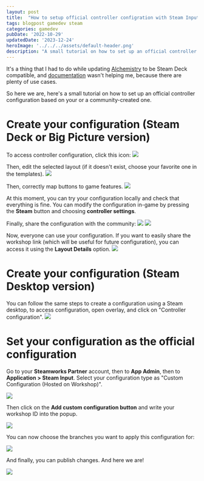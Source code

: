 ```yaml
---
layout: post
title:  "How to setup official controller configration with Steam Input ?"
tags: blogpost gamedev steam
categories: gamedev
pubDate: '2022-10-29'
updatedDate: '2023-12-24'
heroImage: '../../../assets/default-header.png'
description: "A small tutorial on how to set up an official controller configuration based on your or a community-created one."
---
```


It's a thing that I had to do while updating [Alchemistry](https://store.steampowered.com/app/1730540/Alchemistry/) to be Steam Deck compatible, and [documentation](https://partner.steamgames.com/doc/features/steam_controller) wasn't helping me, because there are plenty of use cases.

So here we are, here's a small tutorial on how to set up an official controller configuration based on your or a community-created one.

# Create your configuration (Steam Deck or Big Picture version)

To access controller configuration, click this icon:
![](/assets/img/2022-10-29-deck-edit-config-1.webp)

Then, edit the selected layout (if it doesn't exist, choose your favorite one in the templates).
![](/assets/img/2022-10-29-deck-edit-config-2.webp)

Then, correctly map buttons to game features.
![](/assets/img/2022-10-29-deck-edit-config-buttons.webp)

At this moment, you can try your configuration locally and check that everything is fine. You can modify the configuration in-game by pressing the **Steam** button and choosing **controller settings**.

Finally, share the configuration with the community:
![](/assets/img/2022-10-29-deck-edit-config-menu.webp)
![](/assets/img/2022-10-29-deck-edit-config-share.webp)

Now, everyone can use your configuration. If you want to easily share the workshop link (which will be useful for future configuration), you can access it using the **Layout Details** option.
![](/assets/img/2022-10-29-deck-edit-config-link.webp)

# Create your configuration (Steam Desktop version)

You can follow the same steps to create a configuration using a Steam desktop, to access configuration, open overlay, and click on "Controller configuration".
![](/assets/img/2022-10-29_steam-desktop-overlay.webp)

# Set your configuration as the official configuration

Go to your **Steamworks Partner** account, then to **App Admin**, then to **Application > Steam Input**. Select your configuration type as "Custom Configuration (Hosted on Workshop)".

![](/assets/img/2022-10-29_steamworks-input-config-type.webp)

Then click on the **Add custom configuration button** and write your workshop ID into the popup.

![](/assets/img/2022-10-29_steamworks-input-config-popup.webp)

You can now choose the branches you want to apply this configuration for:

![](/assets/img/2022-10-29_steamworks-input-config-settings.webp)

And finally, you can publish changes. And here we are!

![](/assets/img/2022-10-29_result.webp)